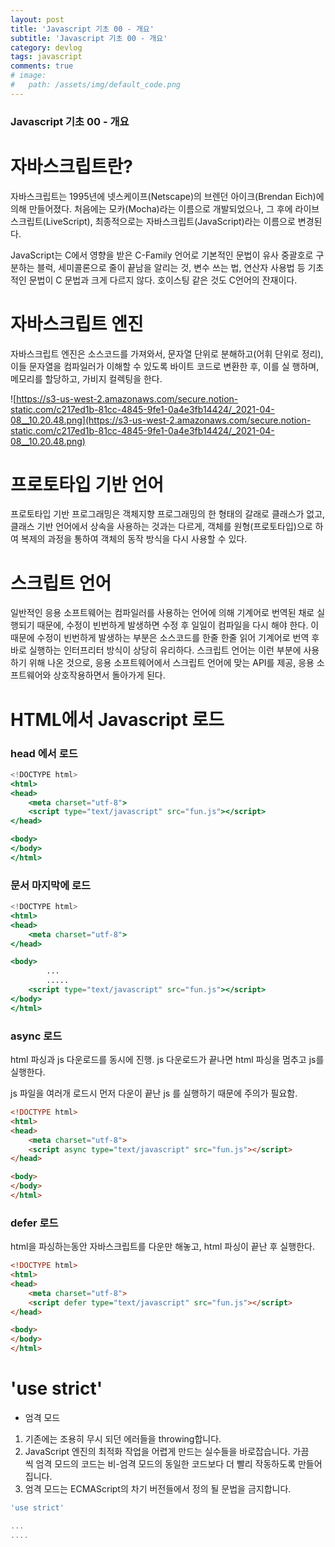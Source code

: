```yaml
---
layout: post
title: 'Javascript 기초 00 - 개요'
subtitle: 'Javascript 기초 00 - 개요'
category: devlog
tags: javascript
comments: true
# image: 
#   path: /assets/img/default_code.png
---
```


### Javascript 기초 00 - 개요

# 자바스크립트란?

자바스크립트는 1995년에 넷스케이프(Netscape)의 브렌던 아이크(Brendan Eich)에 의해 만들어졌다. 처음에는 모카(Mocha)라는 이름으로 개발되었으나, 그 후에 라이브스크립트(LiveScript), 최종적으로는 자바스크립트(JavaScript)라는 이름으로 변경된다.

JavaScript는 C에서 영향을 받은 C-Family 언어로 기본적인 문법이 유사 중괄호로 구분하는 블럭, 세미콜론으로 줄이 끝남을 알리는 것, 변수 쓰는 법, 연산자 사용법 등 기초적인 문법이 C 문법과 크게 다르지 않다. 호이스팅 같은 것도 C언어의 잔재이다.

# 자바스크립트 엔진

자바스크립트 엔진은 소스코드를 가져와서, 문자열 단위로 분해하고(어휘 단위로 정리), 이들 문자열을 컴파일러가 이해할 수 있도록 바이트 코드로 변환한 후, 이를 실 행하며, 메모리를 할당하고, 가비지 컬렉팅을 한다.

![https://s3-us-west-2.amazonaws.com/secure.notion-static.com/c217ed1b-81cc-4845-9fe1-0a4e3fb14424/_2021-04-08__10.20.48.png](https://s3-us-west-2.amazonaws.com/secure.notion-static.com/c217ed1b-81cc-4845-9fe1-0a4e3fb14424/_2021-04-08__10.20.48.png)

# 프로토타입 기반 언어

프로토타입 기반 프로그래밍은 객체지향 프로그래밍의 한 형태의 갈래로 클래스가 없고, 클래스 기반 언어에서 상속을 사용하는 것과는 다르게, 객체를 원형(프로토타입)으로 하여 복제의 과정을 통하여 객체의 동작 방식을 다시 사용할 수 있다.

# 스크립트 언어

일반적인 응용 소프트웨어는 컴파일러를 사용하는 언어에 의해 기계어로 번역된 채로 실행되기 때문에, 수정이 빈번하게 발생하면 수정 후 일일이 컴파일을 다시 해야 한다. 이 때문에 수정이 빈번하게 발생하는 부분은 소스코드를 한줄 한줄 읽어 기계어로 번역 후 바로 실행하는 인터프리터 방식이 상당히 유리하다. 스크립트 언어는 이런 부분에 사용하기 위해 나온 것으로, 응용 소프트웨어에서 스크립트 언어에 맞는 API를 제공, 응용 소프트웨어와 상호작용하면서 돌아가게 된다.

# HTML에서 Javascript 로드

### head 에서 로드

```jsx
<!DOCTYPE html>
<html>
<head>
    <meta charset="utf-8">
    <script type="text/javascript" src="fun.js"></script>
</head>

<body>
</body>
</html>
```

### 문서 마지막에 로드

```jsx
<!DOCTYPE html>
<html>
<head>
    <meta charset="utf-8">
</head>

<body>
		...
		.....
    <script type="text/javascript" src="fun.js"></script>
</body>
</html>
```

### async 로드

html 파싱과 js 다운로드를 동시에 진행. js 다운로드가 끝나면 html 파싱을 멈추고 js를 실행한다.

js 파일을 여러개 로드시 먼저 다운이 끝난 js 를 실행하기 때문에 주의가 필요함.

```html
<!DOCTYPE html>
<html>
<head>
    <meta charset="utf-8">
    <script async type="text/javascript" src="fun.js"></script>
</head>

<body>
</body>
</html>
```

### defer 로드

html을 파싱하는동안 자바스크립트를 다운만 해놓고, html 파싱이 끝난 후 실행한다.

```html
<!DOCTYPE html>
<html>
<head>
    <meta charset="utf-8">
    <script defer type="text/javascript" src="fun.js"></script>
</head>

<body>
</body>
</html>
```

# 'use strict'

- 엄격 모드
1. 기존에는 조용히 무시 되던 에러들을 throwing합니다.
2. JavaScript 엔진의 최적화 작업을 어렵게 만드는 실수들을 바로잡습니다. 가끔씩 엄격 모드의 코드는 비-엄격 모드의 동일한 코드보다 더 빨리 작동하도록 만들어집니다.
3. 엄격 모드는 ECMAScript의 차기 버전들에서 정의 될 문법을 금지합니다.

```jsx
'use strict'

...
....
```